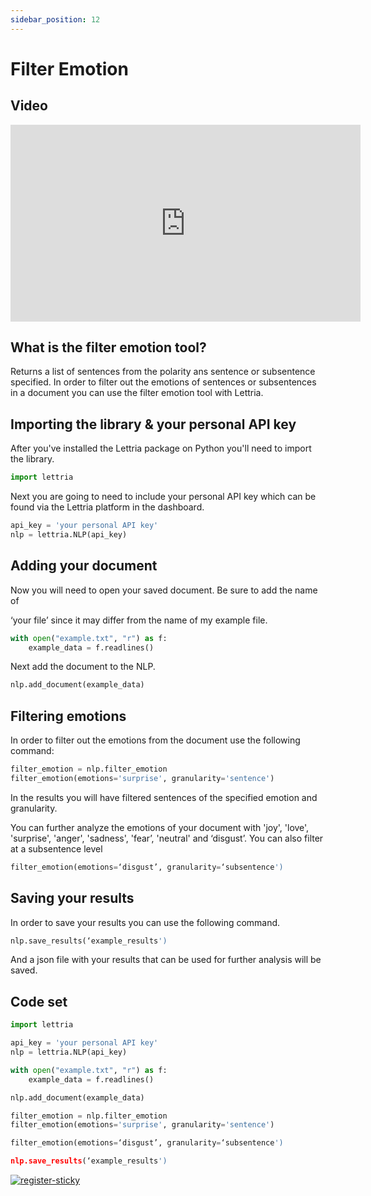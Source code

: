 ```yaml
---
sidebar_position: 12
---
```


# Filter Emotion

## Video

<iframe width="560" height="315" src="https://www.youtube.com/embed/bnThCY40hJA" title="YouTube video player" frameborder="0" allow="accelerometer; autoplay; clipboard-write; encrypted-media; gyroscope; picture-in-picture" allowfullscreen></iframe>

## What is the filter emotion tool?

Returns a list of sentences from the polarity ans sentence or subsentence specified. In order to filter out the emotions of sentences or subsentences in a document you can use the filter emotion tool with Lettria.

## Importing the library & your personal API key

After you've installed the Lettria package on Python you'll need to import the library.

```python
import lettria
```

Next you are going to need to include your personal API key which can be found via the Lettria platform in the dashboard.

```python
api_key = 'your personal API key'
nlp = lettria.NLP(api_key)
```

## Adding your document

Now you will need to open your saved document. Be sure to add the name of

‘your file’ since it may differ from the name of my example file.

```python
with open("example.txt", "r") as f:
	example_data = f.readlines()
```

Next add the document to the NLP.

```python
nlp.add_document(example_data)
```

## Filtering emotions

In order to filter out the emotions from the document use the following command:

```python
filter_emotion = nlp.filter_emotion
filter_emotion(emotions='surprise', granularity='sentence')
```

In the results you will have filtered sentences of the specified emotion and granularity.

You can further analyze the emotions of your document with 'joy', 'love', 'surprise', 'anger', 'sadness', 'fear’, 'neutral' and ‘disgust’. You can also filter at a subsentence level

```python
filter_emotion(emotions=‘disgust’, granularity=‘subsentence')
```

## Saving your results

In order to save your results you can use the following command.

```python
nlp.save_results(‘example_results')
```

And a json file with your results that can be used for further analysis will be saved.

## Code set

```python
import lettria

api_key = 'your personal API key'
nlp = lettria.NLP(api_key)

with open("example.txt", "r") as f:
	example_data = f.readlines()

nlp.add_document(example_data)

filter_emotion = nlp.filter_emotion
filter_emotion(emotions='surprise', granularity='sentence')

filter_emotion(emotions=‘disgust’, granularity=‘subsentence')

nlp.save_results(‘example_results')
```
[![register-sticky](/img/register-sticky.png)](https://app.lettria.com/signup)